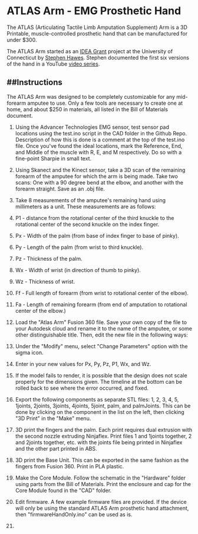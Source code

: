 # ATLAS Arm - EMG Prosthetic Hand
The ATLAS (Articulating Tactile Limb Amputation Supplement) Arm is a 3D Printable, muscle-controlled prosthetic hand that can be manufactured for under $300.

The ATLAS Arm started as an [IDEA Grant](http://ugradresearch.uconn.edu/idea/) project at the University of Connecticut by [Stephen Hawes](http://www.stephenhawes.com). Stephen documented the first six versions of the hand in a YouTube [video series](https://www.youtube.com/playlist?list=PLIeJXmcg1baLB6wgaJ4MkH0-Whnp8Us2D).

##Instructions
------
The ATLAS Arm was designed to be completely customizable for any mid-forearm amputee to use. Only a few tools are necessary to create one at home, and about $250 in materials, all listed in the Bill of Materials document.

1. Using the Advancer Technologies EMG sensor, test sensor pad locations using the test.ino script in the CAD folder in the Github Repo. Description of how this is done is a comment at the top of the test.ino file. Once you've found the ideal locations, mark the Reference, End, and Middle of the muscle with R, E, and M respectively. Do so with a fine-point Sharpie in small text.

2. Using Skanect and the Kinect sensor, take a 3D scan of the remaining forearm of the amputee for which the arm is being made. Take two scans: One with a 90 degree bend at the elbow, and another with the forearm straight. Save as an .obj file.

3. Take 8 measurements of the amputee's remaining hand using millimeters as a unit. These measurements are as follows:
  1. P1 - distance from the rotational center of the third knuckle to the rotational center of the second knuckle on the index finger.
  2. Px - Width of the palm (from base of index finger to base of pinky).
  3. Py - Length of the palm (from wrist to third knuckle).
  4. Pz - Thickness of the palm.
  5. Wx - Width of wrist (in direction of thumb to pinky).
  6. Wz - Thickness of wrist.
  7. Ff - Full length of forearm (from wrist to rotational center of the elbow).
  8. Fa - Length of remaining forearm (from end of amputation to rotational center of the elbow.)

4. Load the "Atlas Arm" Fusion 360 file. Save your own copy of the file to your Autodesk cloud and rename it to the name of the amputee, or some other distinguishable title. Then, edit the new file in the following ways:
  1. Under the "Modify" menu, select "Change Parameters" option with the sigma icon.
  2. Enter in your new values for Px, Py, Pz, P1, Wx, and Wz.
  3. If the model fails to render, it is possible that the design does not scale properly for the dimensions given. The timeline at the bottom can be rolled back to see where the error occurred, and fixed.

5. Export the following components as separate STL files: 1, 2, 3, 4, 5, 1joints, 2joints, 3joints, 4joints, 5joint, palm, and palmJoints. This can be done by clicking on the component in the list on the left, then clicking "3D Print" in the "Make" menu.

6. 3D print the fingers and the palm. Each print requires dual extrusion with the second nozzle extruding Ninjaflex. Print files 1 and 1joints together, 2 and 2joints together, etc. with the joints file being printed in Ninjaflex and the other part printed in ABS.



8. 3D print the Base Unit. This can be exported in the same fashion as the fingers from Fusion 360. Print in PLA plastic.

7. Make the Core Module. Follow the schematic in the "Hardware" folder using parts from the Bill of Materials. Print the enclosure and cap for the Core Module found in the "CAD" folder.

8. Edit firmware. A few example firmware files are provided. If the device will only be using the standard ATLAS Arm prosthetic hand attachment, then "firmwareHandOnly.ino" can be used as is.

9.
